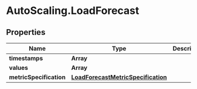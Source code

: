 # AutoScaling.LoadForecast

## Properties

Name | Type | Description | Notes
------------ | ------------- | ------------- | -------------
**timestamps** | **Array** |  | 
**values** | **Array** |  | 
**metricSpecification** | [**LoadForecastMetricSpecification**](LoadForecastMetricSpecification.md) |  | 


